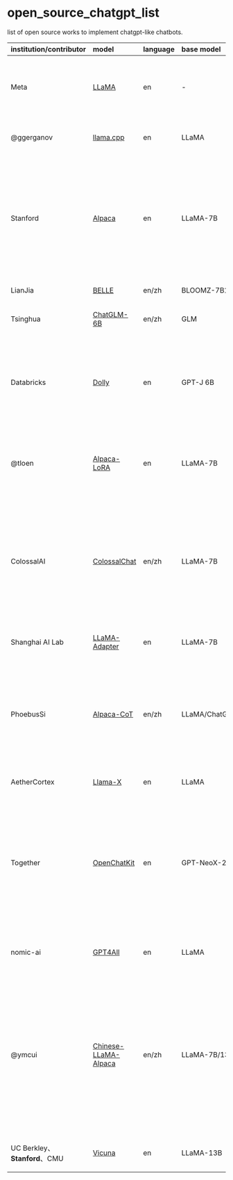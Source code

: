 # open_source_chatgpt_list

list of open source works to implement chatgpt-like chatbots.

| institution/contributor             | model                                                                                      | language | base model          | main feature                                                                                                                                                                                                                                                                                                                                                               |
| :---------------------------------- | :----------------------------------------------------------------------------------------- | -------- | :------------------ | :------------------------------------------------------------------------------------------------------------------------------------------------------------------------------------------------------------------------------------------------------------------------------------------------------------------------------------------------------------------------- |
| Meta                                | [LLaMA](https://github.com/facebookresearch/llama)                                            | en       | -                   | LLaMA-13B outperforms GPT-3(175B) and LLaMA-65B is competitive to PaLM-540M.<br />Base model for most follow-up works.                                                                                                                                                                                                                                                     |
| @ggerganov                          | [llama.cpp](https://github.com/ggerganov/llama.cpp)                                           | en       | LLaMA               | c/cpp implement of llama and some other models, using quantization.                                                                                                                                                                                                                                                                                                       |
| Stanford                            | [Alpaca](https://github.com/tatsu-lab/stanford_alpaca)                                        | en       | LLaMA-7B            | use 52K instruction-following data generated by Self-Instructt techniques to fine-utne 7B LLaMA,<br /> the resulting model,  Alpaca, behaves similarly to the `text-davinci-003` model on the Self-Instruct instruction-following evaluation suite.<br />Alpaca has inspired many follow-up models.                                                                 |
| LianJia                             | [BELLE](https://github.com/LianjiaTech/BELLE)                                                 | en/zh    | BLOOMZ-7B1-mt       | maybe the first Chinese model to follow Alpaca.                                                                                                                                                                                                                                                                                                                            |
| Tsinghua                            | [ChatGLM-6B](https://github.com/THUDM/ChatGLM-6B)                                             | en/zh    | GLM                 | well-known Chinese model, in chat mode, and can run on single GPU.                                                                                                                                                                                                                                                                                                         |
| Databricks                          | [Dolly](https://github.com/databrickslabs/dolly)                                              | en       | GPT-J 6B            | use Alpaca data to fine-tune a 2-year-old model: GPT-J, which exhibits surprisingly high quality<br /> instruction following behavior not characteristic of the foundation model on which it is based.                                                                                                                                                                    |
| @tloen                              | [Alpaca-LoRA](https://github.com/tloen/alpaca-lora)                                           | en       | LLaMA-7B            | trained within hours on a single RTX 4090,<br />reproducing the [Stanford Alpaca](https://github.com/tatsu-lab/stanford_alpaca) results using [low-rank adaptation (LoRA)](https://arxiv.org/pdf/2106.09685.pdf),<br />and can run on a Raspberry pi.                                                                                                                           |
| ColossalAI                          | [ColossalChat](https://github.com/hpcaitech/ColossalAI/blob/main/applications/Chat/README.md) | en/zh    | LLaMA-7B            | provides a unified large language model framework, including:<br />Supervised datasets collection<br />Supervised instructions fine-tuning<br />Reward model training<br />RLHF<br />Quantization inference<br />Fast model deploying<br />Perfectly integrated with the Hugging Face ecosystem                                                                            |
| Shanghai AI Lab                     | [LLaMA-Adapter](https://github.com/ZrrSkywalker/LLaMA-Adapter)                                | en       | LLaMA-7B            | Fine-tuning LLaMA to follow instructions within 1 Hour and 1.2M Parameters                                                                                                                                                                                                                                                                                                 |
| PhoebusSi                           | [Alpaca-CoT](https://github.com/PhoebusSi/Alpaca-CoT)                                         | en/zh    | LLaMA/ChatGLM/BLOOM | extend CoT data to Alpaca to boost its reasoning ability.<br />aims to build an instruction finetuning (IFT) platform with extensive instruction collection (especially the CoT datasets)<br /> and a unified interface for various large language models.                                                                                                                 |
| AetherCortex                        | [Llama-X](https://github.com/AetherCortex/Llama-X)                                            | en       | LLaMA               | Open Academic Research on Improving LLaMA to SOTA LLM                                                                                                                                                                                                                                                                                                                      |
| Together                            | [OpenChatKit](https://github.com/togethercomputer/OpenChatKit)                                | en       | GPT-NeoX-20B        | OpenChatKit provides a powerful, open-source base to create both specialized and general purpose chatbots for various applications.<br /> The kit includes an instruction-tuned language models, a moderation model, and an extensible retrieval system for including <br />up-to-date responses from custom repositories.                                                 |
| nomic-ai                            | [GPT4All](https://github.com/nomic-ai/gpt4all)                                                | en       | LLaMA               | trained on a massive collection of clean assistant data including code, stories and dialogue                                                                                                                                                                                                                                                                               |
| @ymcui                              | [Chinese-LLaMA-Alpaca](https://github.com/ymcui/Chinese-LLaMA-Alpaca)                         | en/zh    | LLaMA-7B/13B        | expand the Chinese vocabulary based on the original LLaMA and use Chinese data for secondary pre-training,<br /> further enhancing Chinese basic semantic understanding. Additionally, the project uses Chinese instruction data<br /> for fine-tuning on the basis of the Chinese LLaMA, significantly improving the model's understanding and execution of instructions. |
| UC Berkley、**Stanford**、CMU | [Vicuna](https://github.com/lm-sys/FastChat)                                                  | en       | LLaMA-13B           | Impressing GPT-4 with 90% ChatGPT Quality90% ChatGPT Quali                                                                                                                                                                                                                                                                                                                 |
